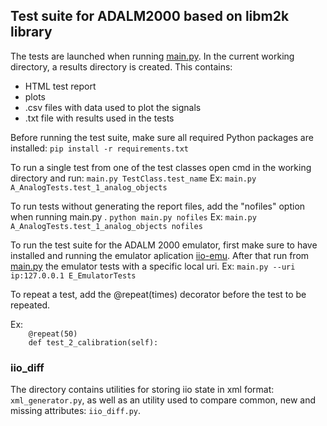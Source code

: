 ## Test suite for ADALM2000 based on libm2k library

The tests are launched when running [main.py](main.py).
In the current working directory, a results directory is created. This contains:
* HTML test report
* plots
* .csv files with data used to plot the signals
* .txt file with results used in the tests


Before running the test suite, make sure all required Python packages are installed: 
```pip install -r requirements.txt```

To run a single test from one of the test classes open cmd in the working directory and run:
    ```main.py TestClass.test_name```
 Ex: ```main.py A_AnalogTests.test_1_analog_objects```


To run tests without generating the report files, add the "nofiles" option when running main.py .
    ```python main.py nofiles```
 Ex: ```main.py A_AnalogTests.test_1_analog_objects nofiles```


To run the test suite for the ADALM 2000 emulator, first make sure to have installed and running the 
emulator aplication [iio-emu](https://github.com/analogdevicesinc/iio-emu).
After that run from [main.py](main.py) the emulator tests with a specific local uri. 
Ex: ```main.py --uri ip:127.0.0.1 E_EmulatorTests```

To repeat a test, add the @repeat(times) decorator before the test to be repeated.
 
 Ex: <br>
```    @repeat(50)``` <br>
```    def test_2_calibration(self):```

### iio_diff

The directory contains utilities for storing iio state in xml format: ```xml_generator.py```, as well as an utility used to compare common, new and missing attributes: ```iio_diff.py```.